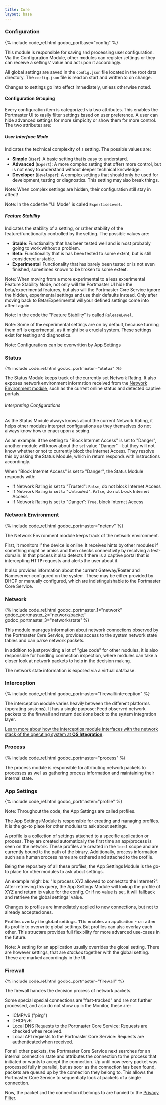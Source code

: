 ```yaml
---
title: Core
layout: base
---
```


### Configuration

{% include code_ref.html godoc_portbase="config" %}

This module is responsible for saving and processing user configuration. Via the Configuration Module, other modules can register settings or they can receive a settings' value and act upon it accordingly.

All global settings are saved in the `config.json` file located in the root data directory. The `config.json` file is read on start and written to on change.

Changes to settings go into effect immediately, unless otherwise noted.

#### Configuration Grouping

Every configuration item is categorized via two attributes. This enables the Portmaster UI to easily filter settings based on user preference. A user can hide advanced settings for more simplicity or show them for more control. The two attributes are:

##### User Interface Mode

Indicates the technical complexity of a setting. The possible values are:

- **Simple** (`User`): A basic setting that is easy to understand.
- **Advanced** (`Expert`): A more complex setting that offers more control, but is not easy to understand without deeper technical knowledge.
- **Developer** (`Developer`): A complex settings that should only be used for development, testing or diagnostics. This setting may also break things.

Note: When complex settings are hidden, their configuration still stay in affect!

Note: In the code the "UI Mode" is called `ExpertiseLevel`.

##### Feature Stability

Indicates the stability of a setting, or rather stability of the feature/functionality controlled by the setting. The possible values are:

- **Stable**: Functionality that has been tested well and is most probably going to work without a problem.
- **Beta**: Functionality that is has been tested to some extent, but is still considered unstable.
- **Experimental**: Functionality that has barely been tested or is not even finished, sometimes known to be broken to some extent.

Note: When moving from a more experimental to a less experimental Feature Stability Mode, not only will the Portmaster UI hide the beta/experimental features, but also will the Portmaster Core Service ignore the hidden, experimental settings and use their defaults instead. Only after moving back to Beta/Experimental will your defined settings come into affect again.

Note: In the code the "Feature Stability" is called `ReleaseLevel`.

Note: Some of the experimental settings are on by default, because turning them off is experimental, as it might be a crucial system. These settings exist for testing and diagnostics.

Note: Configurations can be overwritten by [App Settings](#app-settings)

### Status

{% include code_ref.html godoc_portmaster="status" %}

The Status Module keeps track of the currently set Network Rating. It also exposes network environment information received from the [Network Environment module](#network-environment), such as the current online status and detected captive portals.

###### Interpreting Configurations

As the Status Module always knows about the current Network Rating, it helps other modules interpret configurations as they themselves do not always know how to enact upon a setting.

As an example: if the setting to "Block Internet Access" is set to "Danger", another module will know about the set value "Danger" - but they will not know whether or not to currently block the Internet Access. They resolve this by asking the Status Module, which in return responds with instructions accordingly.

When "Block Internet Access" is set to "Danger", the Status Module responds with:

- If Network Rating is set to "Trusted": `False`, do not block Internet Access
- If Network Rating is set to "Untrusted": `False`, do not block Internet Access
- If Network Rating is set to "Danger": `True`, block Internet Access

### Network Environment

{% include code_ref.html godoc_portmaster="netenv" %}

The Network Environment module keeps track of the network environment.

First, it monitors if the device is online. It receives hints by other modules if something might be amiss and then checks connectivity by resolving a test-domain. In that process it also detects if there is a captive portal that is intercepting HTTP requests and alerts the user about it.

It also provides information about the current Gateway/Router and Nameserver configured on the system. These may be either provided by DHCP or manually configured, which are indistinguishable to the Portmaster Core Service.

### Network

{% include code_ref.html godoc_portmaster_1="network" godoc_portmaster_2="network/packet" godoc_portmaster_3="network/state" %}

This module manages information about network connections observed by the Portmaster Core Service, provides access to the system network state tables and can parse network packets.

In addition to just providing a lot of "glue code" for other modules, it is also responsible for handling connection inspection, where modules can take a closer look at network packets to help in the decision making.

The network state information is exposed via a virtual database.

### Interception

{% include code_ref.html godoc_portmaster="firewall/interception" %}

The interception module varies heavily between the different platforms (operating systems). It has a single purpose: Feed observed network packets to the firewall and return decisions back to the system integration layer.

[Learn more about how the interception module interfaces with the network stack of the operating system at **OS Integration**](../../os-integration).

### Process

{% include code_ref.html godoc_portmaster="process" %}

The process module is responsible for attributing network packets to processes as well as gathering process information and maintaining their internal state.

### App Settings

{% include code_ref.html godoc_portmaster="profile" %}

Note: Throughout the code, the App Settings are called profiles.

The App Settings Module is responsible for creating and managing profiles. It is the go-to place for other modules to ask about settings.

A profile is a collection of settings attached to a specific application or process. They are created automatically the first time an app/process is seen on the network. These profiles are created in the `local` scope and are currently bound to the path of the binary. Additionally, process information such as a human process name are gathered and attached to the profile.

Being the repository of all these profiles, the App Settings Module is the go-to place for other modules to ask about settings.

An example might be: "Is process XYZ allowed to connect to the Internet?". After retrieving this query, the App Settings Module will lookup the profile of XYZ and return its value for the config. Or if no value is set, it will fallback and retrieve the global settings' value.

Changes to profiles are immediately applied to new connections, but not to already accepted ones.

Profiles overlay the global settings. This enables an application - or rather its profile to overwrite global settings. But profiles can also overlay each other. This structure provides full flexibility for more advanced use-cases in the future.

Note: A setting for an application usually overrides the global setting. There are however settings, that are _stacked_ together with the global setting. These are marked accordingly in the UI.

### Firewall

{% include code_ref.html godoc_portmaster="firewall" %}

The firewall handles the decision process of network packets.

Some special special connections are "fast-tracked" and are not further processed, and also do not show up in the Monitor, these are:

- ICMP/v6 ("ping")
- DHCP/v6
- Local DNS Requests to the Portmaster Core Service: Requests are checked when received.
- Local API requests to the Portmaster Core Service: Requests are authenticated when received.

For all other packets, the Portmaster Core Service next searches for an internal connection state and attributes the connection to the process that initiated or wants to accept the connection. Up until now every packet was processed fully in parallel, but as soon as the connection has been found, packets are queued up by the connection they belong to. This allows the Portmaster Core Service to sequentially look at packets of a single connection.

Now, the packet and the connection it belongs to are handed to the [Privacy Filter](../privacy-filter/).
